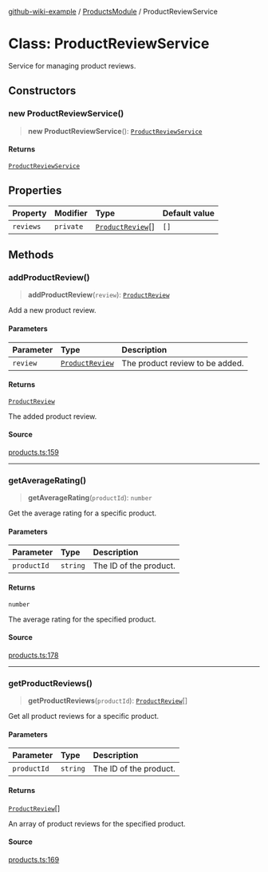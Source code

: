 [github-wiki-example](../wiki/Home) / [ProductsModule](../wiki/ProductsModule) / ProductReviewService

# Class: ProductReviewService

Service for managing product reviews.

## Constructors

### new ProductReviewService()

> **new ProductReviewService**(): [`ProductReviewService`](../wiki/ProductsModule.Class.ProductReviewService)

#### Returns

[`ProductReviewService`](../wiki/ProductsModule.Class.ProductReviewService)

## Properties

| Property | Modifier | Type | Default value |
| :------ | :------ | :------ | :------ |
| `reviews` | `private` | [`ProductReview`](../wiki/ProductsModule.Interface.ProductReview)[] | `[]` |

## Methods

### addProductReview()

> **addProductReview**(`review`): [`ProductReview`](../wiki/ProductsModule.Interface.ProductReview)

Add a new product review.

#### Parameters

| Parameter | Type | Description |
| :------ | :------ | :------ |
| `review` | [`ProductReview`](../wiki/ProductsModule.Interface.ProductReview) | The product review to be added. |

#### Returns

[`ProductReview`](../wiki/ProductsModule.Interface.ProductReview)

The added product review.

#### Source

[products.ts:159](https://github.com/tgreyuk/typedoc-plugin-markdown-examples/blob/d2a811c92870a7c2dc8ea4f9aacd73d076444ff1/examples/src/products.ts#L159)

***

### getAverageRating()

> **getAverageRating**(`productId`): `number`

Get the average rating for a specific product.

#### Parameters

| Parameter | Type | Description |
| :------ | :------ | :------ |
| `productId` | `string` | The ID of the product. |

#### Returns

`number`

The average rating for the specified product.

#### Source

[products.ts:178](https://github.com/tgreyuk/typedoc-plugin-markdown-examples/blob/d2a811c92870a7c2dc8ea4f9aacd73d076444ff1/examples/src/products.ts#L178)

***

### getProductReviews()

> **getProductReviews**(`productId`): [`ProductReview`](../wiki/ProductsModule.Interface.ProductReview)[]

Get all product reviews for a specific product.

#### Parameters

| Parameter | Type | Description |
| :------ | :------ | :------ |
| `productId` | `string` | The ID of the product. |

#### Returns

[`ProductReview`](../wiki/ProductsModule.Interface.ProductReview)[]

An array of product reviews for the specified product.

#### Source

[products.ts:169](https://github.com/tgreyuk/typedoc-plugin-markdown-examples/blob/d2a811c92870a7c2dc8ea4f9aacd73d076444ff1/examples/src/products.ts#L169)
